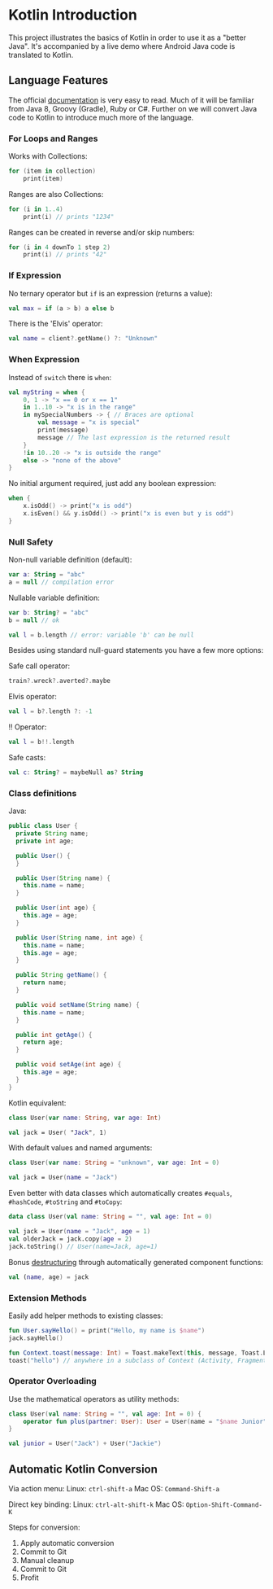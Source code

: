 # Kotlin Introduction
This project illustrates the basics of Kotlin in order to use it as a "better Java".
It's accompanied by a live demo where Android Java code is translated to Kotlin.

## Language Features
The official [documentation](https://kotlinlang.org/docs/reference/) is very easy to read.
Much of it will be familiar from Java 8, Groovy (Gradle), Ruby or C#.
Further on we will convert Java code to Kotlin to introduce much more of the language.

### For Loops and Ranges
Works with Collections:
```kotlin
for (item in collection)
    print(item)
```
Ranges are also Collections:
```kotlin
for (i in 1..4)
    print(i) // prints "1234"
```
Ranges can be created in reverse and/or skip numbers:
```kotlin
for (i in 4 downTo 1 step 2)
    print(i) // prints "42"
```

### If Expression
No ternary operator but `if` is an expression (returns a value):
```kotlin
val max = if (a > b) a else b
```
There is the 'Elvis' operator:
```kotlin
val name = client?.getName() ?: "Unknown"
```

### When Expression
Instead of `switch` there is `when`:
```kotlin
val myString = when {
    0, 1 -> "x == 0 or x == 1"
    in 1..10 -> "x is in the range"
    in mySpecialNumbers -> { // Braces are optional
        val message = "x is special"
        print(message)
        message // The last expression is the returned result
    }
    !in 10..20 -> "x is outside the range"
    else -> "none of the above"
}
```

No initial argument required, just add any boolean expression:
```kotlin
when {
    x.isOdd() -> print("x is odd")
    x.isEven() && y.isOdd() -> print("x is even but y is odd")
}
```

### Null Safety
Non-null variable definition (default):
```kotlin
var a: String = "abc"
a = null // compilation error
```
Nullable variable definition:
```kotlin
var b: String? = "abc"
b = null // ok

val l = b.length // error: variable 'b' can be null
```

Besides using standard null-guard statements you have a few more options:

Safe call operator:
```kotlin
train?.wreck?.averted?.maybe
```

Elvis operator:
```kotlin
val l = b?.length ?: -1
```

!! Operator:
```kotlin
val l = b!!.length
```

Safe casts:
```kotlin
val c: String? = maybeNull as? String
```

### Class definitions
Java:
```java
public class User {
  private String name;
  private int age;

  public User() {
  }

  public User(String name) {
    this.name = name;
  }

  public User(int age) {
    this.age = age;
  }

  public User(String name, int age) {
    this.name = name;
    this.age = age;
  }

  public String getName() {
    return name;
  }

  public void setName(String name) {
    this.name = name;
  }

  public int getAge() {
    return age;
  }

  public void setAge(int age) {
    this.age = age;
  }
}
```

Kotlin equivalent:
```kotlin
class User(var name: String, var age: Int)

val jack = User( "Jack", 1)
```

With default values and named arguments:
```kotlin
class User(var name: String = "unknown", var age: Int = 0)

val jack = User(name = "Jack")
```

Even better with data classes which automatically creates `#equals`, `#hashCode`, `#toString` and `#toCopy`:
```kotlin
data class User(val name: String = "", val age: Int = 0)

val jack = User(name = "Jack", age = 1)
val olderJack = jack.copy(age = 2)
jack.toString() // User(name=Jack, age=1)
```
Bonus [destructuring](https://kotlinlang.org/docs/reference/multi-declarations.html) through automatically generated component functions:
```kotlin
val (name, age) = jack
```

### Extension Methods

Easily add helper methods to existing classes:

```kotlin
fun User.sayHello() = print("Hello, my name is $name")
jack.sayHello()

fun Context.toast(message: Int) = Toast.makeText(this, message, Toast.LENGTH_SHORT).show()
toast("hello") // anywhere in a subclass of Context (Activity, Fragment, etc)
```

### Operator Overloading
Use the mathematical operators as utility methods:

```kotlin
class User(val name: String = "", val age: Int = 0) {
    operator fun plus(partner: User): User = User(name = "$name Junior", age = 0)
}

val junior = User("Jack") + User("Jackie")
```

## Automatic Kotlin Conversion

Via action menu:
Linux: `ctrl-shift-a`
Mac OS: `Command-Shift-a`

Direct key binding:
Linux: `ctrl-alt-shift-k`
Mac OS: `Option-Shift-Command-K`

Steps for conversion:
1. Apply automatic conversion
2. Commit to Git
3. Manual cleanup
4. Commit to Git
5. Profit
